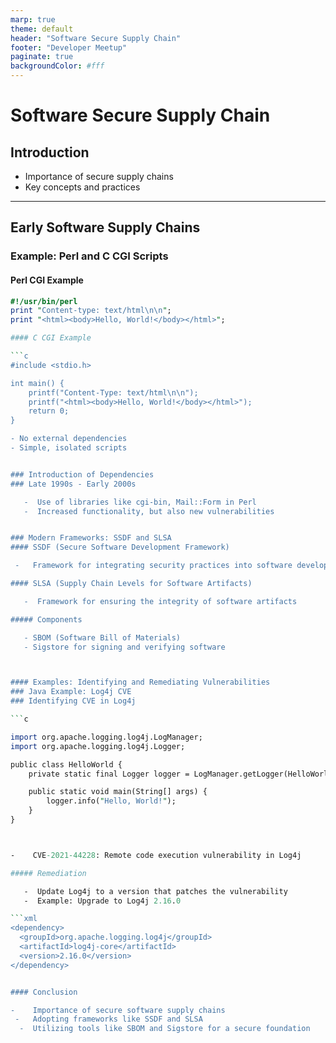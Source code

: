 ```yaml
---
marp: true
theme: default
header: "Software Secure Supply Chain"
footer: "Developer Meetup"
paginate: true
backgroundColor: #fff
---
```


# Software Secure Supply Chain

## Introduction

- Importance of secure supply chains
- Key concepts and practices

---

## Early Software Supply Chains

### Example: Perl and C CGI Scripts

#### Perl CGI Example

```perl
#!/usr/bin/perl
print "Content-type: text/html\n\n";
print "<html><body>Hello, World!</body></html>";

#### C CGI Example

```c
#include <stdio.h>

int main() {
    printf("Content-Type: text/html\n\n");
    printf("<html><body>Hello, World!</body></html>");
    return 0;
}

- No external dependencies
- Simple, isolated scripts


### Introduction of Dependencies
### Late 1990s - Early 2000s

   -  Use of libraries like cgi-bin, Mail::Form in Perl
   -  Increased functionality, but also new vulnerabilities


### Modern Frameworks: SSDF and SLSA
#### SSDF (Secure Software Development Framework)

 -   Framework for integrating security practices into software development

#### SLSA (Supply Chain Levels for Software Artifacts)

   -  Framework for ensuring the integrity of software artifacts

##### Components

   - SBOM (Software Bill of Materials)
   - Sigstore for signing and verifying software



#### Examples: Identifying and Remediating Vulnerabilities
### Java Example: Log4j CVE
### Identifying CVE in Log4j

```c

import org.apache.logging.log4j.LogManager;
import org.apache.logging.log4j.Logger;

public class HelloWorld {
    private static final Logger logger = LogManager.getLogger(HelloWorld.class);

    public static void main(String[] args) {
        logger.info("Hello, World!");
    }
}



-    CVE-2021-44228: Remote code execution vulnerability in Log4j

##### Remediation

   -  Update Log4j to a version that patches the vulnerability
   -  Example: Upgrade to Log4j 2.16.0

```xml
<dependency>
  <groupId>org.apache.logging.log4j</groupId>
  <artifactId>log4j-core</artifactId>
  <version>2.16.0</version>
</dependency>


#### Conclusion

-    Importance of secure software supply chains
 -   Adopting frameworks like SSDF and SLSA
  -  Utilizing tools like SBOM and Sigstore for a secure foundation
